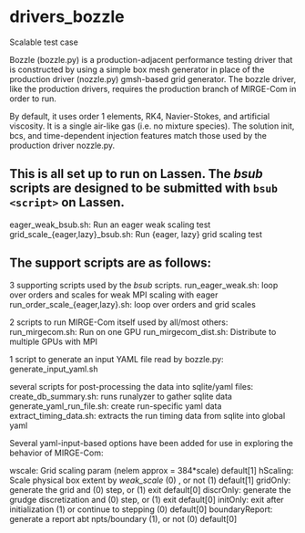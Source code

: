 # drivers_bozzle

Scalable test case

Bozzle (bozzle.py) is a production-adjacent performance testing driver
that is constructed by using a simple box mesh generator in place of
the production driver (nozzle.py) gmsh-based grid generator. The bozzle
driver, like the production drivers, requires the production branch of
MIRGE-Com in order to run.

By default, it uses order 1 elements, RK4, Navier-Stokes, and artificial 
viscosity. It is a single air-like gas (i.e. no mixture species).  The
solution init, bcs, and time-dependent injection features match those used
by the production driver nozzle.py.

This is all set up to run on Lassen. The *bsub* scripts are designed to
be submitted with `bsub <script>` on Lassen.  
--------
eager_weak_bsub.sh: Run an eager weak scaling test
grid_scale_{eager,lazy}_bsub.sh: Run {eager, lazy} grid scaling test

The support scripts are as follows:
--------
3 supporting scripts used by the *bsub* scripts.
run_eager_weak.sh: loop over orders and scales for weak MPI scaling with eager
run_order_scale_{eager,lazy}.sh: loop over orders and grid scales

2 scripts to run MIRGE-Com itself used by all/most others:
run_mirgecom.sh: Run on one GPU
run_mirgecom_dist.sh: Distribute to multiple GPUs with MPI

1 script to generate an input YAML file read by bozzle.py:
generate_input_yaml.sh

several scripts for post-processing the data into sqlite/yaml files:
create_db_summary.sh: runs runalyzer to gather sqlite data
generate_yaml_run_file.sh: create run-specific yaml data
extract_timing_data.sh: extracts the run timing data from sqlite into global yaml

Several yaml-input-based options have been added for use in exploring
the behavior of MIRGE-Com:

wscale: Grid scaling param (nelem approx = 384*scale) default[1]
hScaling: Scale physical box extent by *weak_scale* (0) , or not (1) default[1] 
gridOnly: generate the grid and (0) step, or (1) exit default[0]
discrOnly: generate the grudge discretization and (0) step, or (1) exit default[0]
initOnly: exit after initialization (1) or continue to stepping (0) default[0]
boundaryReport: generate a report abt npts/boundary (1), or not (0) default[0]

